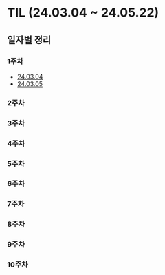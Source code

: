 # TIL (24.03.04 ~ 24.05.22)

## 일자별 정리

### 1주차
- [24.03.04](https://github.com/JEON-Sungsu/TIL/blob/main/FirstWeek/24.03.04.md)
- [24.03.05](https://github.com/JEON-Sungsu/TIL/blob/main/FirstWeek/24.03.05.md)
### 2주차
### 3주차
### 4주차
### 5주차
### 6주차
### 7주차
### 8주차
### 9주차
### 10주차
